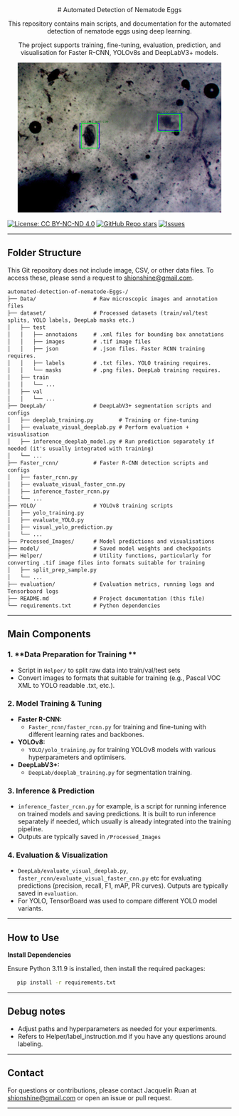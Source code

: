 
<div align="center">
# Automated Detection of Nematode Eggs

This repository contains main scripts, and documentation for the automated detection of nematode eggs using deep learning. 

The project supports training, fine-tuning, evaluation, prediction, and visualisation for Faster R-CNN, YOLOv8s and DeepLabV3+ models.

![Nematode Egg Detection](Helper/image.png)

</div>

[![License: CC BY-NC-ND 4.0](https://img.shields.io/badge/License-CC%20BY--NC--ND%204.0-lightgrey.svg)](https://creativecommons.org/licenses/by-nc-nd/4.0/)
[![GitHub Repo stars](https://img.shields.io/github/stars/shion92/automated-detection-of-nematode-Eggs-)](https://github.com/shion92/automated-detection-of-nematode-Eggs-/stargazers)
[![Issues](https://img.shields.io/github/issues/shion92/automated-detection-of-nematode-Eggs-)](https://github.com/shion92/automated-detection-of-nematode-Eggs-/issues)

---

## Folder Structure 

This Git repository does not include image, CSV, or other data files. To access these, please send a request to shionshine@gmail.com. 

```
automated-detection-of-nematode-Eggs-/
├── Data/                  # Raw microscopic images and annotation files
├── dataset/               # Processed datasets (train/val/test splits, YOLO labels, DeepLab masks etc.)
│   ├── test
│   │   ├── annotaions     # .xml files for bounding box annotations
│   │   ├── images         # .tif image files
│   │   ├── json           # .json files. Faster RCNN training requires.
│   │   ├── labels         # .txt files. YOLO training requires.
│   │   └── masks          # .png files. DeepLab training requires. 
│   ├── train
│   │   └── ...
│   ├── val
│   │   └── ...
├── DeepLab/               # DeepLabV3+ segmentation scripts and configs
│   ├── deeplab_training.py        # Training or fine-tuning 
│   ├── evaluate_visual_deeplab.py # Perform evaluation + visualisation 
│   ├── inference_deeplab_model.py # Run prediction separately if needed (it's usually integrated with training)
│   └── ...
├── Faster_rcnn/           # Faster R-CNN detection scripts and configs
│   ├── faster_rcnn.py
│   ├── evaluate_visual_faster_cnn.py
│   ├── inference_faster_rcnn.py
│   └── ...
├── YOLO/                  # YOLOv8 training scripts
│   ├── yolo_training.py
│   ├── evaluate_YOLO.py
│   ├── visual_yolo_prediction.py 
│   └── ...
├── Processed_Images/      # Model predictions and visualisations
├── model/                 # Saved model weights and checkpoints
├── Helper/                # Utility functions, particularly for converting .tif image files into formats suitable for training
│   ├── split_prep_sample.py
│   └── ...
├── evaluation/            # Evaluation metrics, running logs and Tensorboard logs
├── README.md              # Project documentation (this file)
└── requirements.txt       # Python dependencies
```


---

## Main Components

### 1. **Data Preparation for Training **
- Script in `Helper/` to split raw data into train/val/test sets 
- Convert images to formats that suitable for training (e.g., Pascal VOC XML to YOLO readable .txt, etc.).

### 2. **Model Training & Tuning**
- **Faster R-CNN:**  
  - `Faster_rcnn/faster_rcnn.py` for training and fine-tuning with different learning rates and backbones.
- **YOLOv8:**  
  - `YOLO/yolo_training.py` for training YOLOv8 models with various hyperparameters and optimisers.
- **DeepLabV3+:**  
  - `DeepLab/deeplab_training.py` for segmentation training.

### 3. **Inference & Prediction**
- `inference_faster_rcnn.py` for example, is a script for running inference on trained models and saving predictions. It is built to run inference separately if needed, which usually is already integrated into the training pipeline. 
- Outputs are typically saved in `/Processed_Images`

### 4. **Evaluation & Visualization**
- `DeepLab/evaluate_visual_deeplab.py`, `faster_rcnn/evaluate_visual_faster_cnn.py` etc for evaluating predictions (precision, recall, F1, mAP, PR curves). Outputs are typically saved in `evaluation`.
- For YOLO, TensorBoard was used to compare different YOLO model variants.


---
## How to Use
**Install Dependencies**

Ensure Python 3.11.9 is installed, then install the required packages:

```bash
   pip install -r requirements.txt
```

---
## Debug notes

- Adjust paths and hyperparameters as needed for your experiments.
- Refers to Helper/label_instruction.md if you have any questions around labeling. 

---

## Contact
For questions or contributions, please contact Jacquelin Ruan at shionshine@gmail.com or open an issue or pull request.

---
